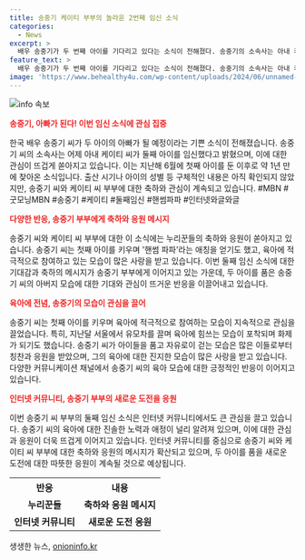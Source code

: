 ```yaml
---
title: 송중기 케이티 부부의 놀라운 2번째 임신 소식
categories:
  - News
excerpt: >
  배우 송중기가 두 번째 아이를 기다리고 있다는 소식이 전해졌다. 송중기의 소속사는 아내 케이티가 임신했다고 밝혔으며, 첫째 아이를 키우며 육아에 전념하는 송중기의 모습이 이목을 끌고 있다. 아이의 성별과 출산 시기는 아직 알려지지 않았지만, 송중기 부부에게 누리꾼들의 축하가 이어지고 있다. #송중기 #케이티 #임신 #육아 #축하
feature_text: >
  배우 송중기가 두 번째 아이를 기다리고 있다는 소식이 전해졌다. 송중기의 소속사는 아내 케이티가 임신했다고 밝혔으며, 첫째 아이를 키우며 육아에 전념하는 송중기의 모습이 이목을 끌고 있다. 아이의 성별과 출산 시기는 아직 알려지지 않았지만, 송중기 부부에게 누리꾼들의 축하가 이어지고 있다. #송중기 #케이티 #임신 #육아 #축하
image: 'https://www.behealthy4u.com/wp-content/uploads/2024/06/unnamed-file.png'
---
```


<p><img src="https://www.behealthy4u.com/wp-content/uploads/2024/06/unnamed-file.png" alt="info 속보" /></p>

<p><b><span style="color: #ee2323;">송중기, 아빠가 된다! 이번 임신 소식에 관심 집중</span></b></p>

<p>한국 배우 송중기 씨가 두 아이의 아빠가 될 예정이라는 기쁜 소식이 전해졌습니다. 송중기 씨의 소속사는 어제 아내 케이티 씨가 둘째 아이를 임신했다고 밝혔으며, 이에 대한 관심이 뜨겁게 쏟아지고 있습니다. 이는 지난해 6월에 첫째 아이를 둔 이후로 약 1년 만에 찾아온 소식입니다. 출산 시기나 아이의 성별 등 구체적인 내용은 아직 확인되지 않았지만, 송중기 씨와 케이티 씨 부부에 대한 축하와 관심이 계속되고 있습니다. #MBN #굿모닝MBN #송중기 #케이티 #둘째임신 #핸썸파파 #인터넷와글와글</p>

<p data-ke-size="size16"></p>

<p><b><span style="color: #ee2323;">다양한 반응, 송중기 부부에게 축하와 응원 메시지</span></b></p>

<p>송중기 씨와 케이티 씨 부부에 대한 이 소식에는 누리꾼들의 축하와 응원이 쏟아지고 있습니다. 송중기 씨는 첫째 아이를 키우며 '핸썸 파파'라는 애칭을 얻기도 했고, 육아에 적극적으로 참여하고 있는 모습이 많은 사랑을 받고 있습니다. 이번 둘째 임신 소식에 대한 기대감과 축하의 메시지가 송중기 부부에게 이어지고 있는 가운데, 두 아이를 품은 송중기 씨의 아버지 모습에 대한 기대와 관심이 뜨거운 반응을 이끌어내고 있습니다.</p>

<p data-ke-size="size16"></p>

<p><b><span style="color: #ee2323;">육아에 전념, 송중기의 모습이 관심을 끌어</span></b></p>

<p>송중기 씨는 첫째 아이를 키우며 육아에 적극적으로 참여하는 모습이 지속적으로 관심을 끌었습니다. 특히, 지난달 서울에서 유모차를 끌며 육아에 힘쓰는 모습이 포착되며 화제가 되기도 했습니다. 송중기 씨가 아이들을 품고 자유로이 걷는 모습은 많은 이들로부터 칭찬과 응원을 받았으며, 그의 육아에 대한 진지한 모습이 많은 사랑을 받고 있습니다. 다양한 커뮤니케이션 채널에서 송중기 씨의 육아 모습에 대한 긍정적인 반응이 이어지고 있습니다.</p>

<p data-ke-size="size16"></p>

<p><b><span style="color: #ee2323;">인터넷 커뮤니티, 송중기 부부의 새로운 도전을 응원</span></b></p>

<p>이번 송중기 씨 부부의 둘째 임신 소식은 인터넷 커뮤니티에서도 큰 관심을 끌고 있습니다. 송중기 씨의 육아에 대한 진솔한 노력과 애정이 널리 알려져 있으며, 이에 대한 관심과 응원이 더욱 뜨겁게 이어지고 있습니다. 인터넷 커뮤니티를 중심으로 송중기 씨와 케이티 씨 부부에 대한 축하와 응원의 메시지가 확산되고 있으며, 두 아이를 품을 새로운 도전에 대한 따뜻한 응원이 계속될 것으로 예상됩니다.</p>

<p data-ke-size="size16"></p>

<table>
    <tr>
        <th>반응</th>
        <th>내용</th>
    </tr>
    <tr>
        <td style="text-align: center; height: 17px;"><b>누리꾼들</b></td>
        <td style="text-align: center; height: 17px;"><b>축하와 응원 메시지</b></td>
    </tr>
    <tr>
        <td style="text-align: center; height: 17px;"><b>인터넷 커뮤니티</b></td>
        <td style="text-align: center; height: 17px;"><b>새로운 도전 응원</b></td>
    </tr>
</table>
생생한 뉴스, <a href="https://onioninfo.kr" rel="dofollow">onioninfo.kr</a>


